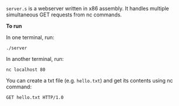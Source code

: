 `server.s` is a webserver written in x86 assembly. It handles multiple simultaneous GET requests from nc commands.

**To run**

In one terminal, run:

    ./server

In another terminal, run:

    nc localhost 80

You can create a txt file (e.g. `hello.txt`) and get its contents using nc command:

    GET hello.txt HTTP/1.0

